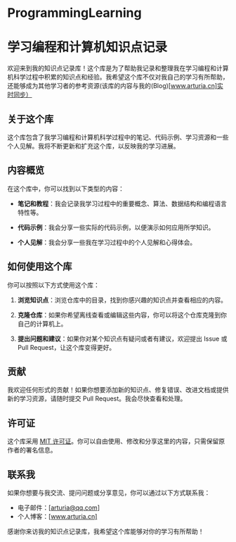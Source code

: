 # ProgrammingLearning
# 学习编程和计算机知识点记录

欢迎来到我的知识点记录库！这个库是为了帮助我记录和整理我在学习编程和计算机科学过程中积累的知识点和经验。我希望这个库不仅对我自己的学习有所帮助，还能够成为其他学习者的参考资源(该库的内容与我的(Blog)[www.arturia.cn]实时同步）

## 关于这个库

这个库包含了我学习编程和计算机科学过程中的笔记、代码示例、学习资源和一些个人见解。我将不断更新和扩充这个库，以反映我的学习进展。

## 内容概览

在这个库中，你可以找到以下类型的内容：

- **笔记和教程**：我会记录我学习过程中的重要概念、算法、数据结构和编程语言特性等。

- **代码示例**：我会分享一些实际的代码示例，以便演示如何应用所学知识。

- **个人见解**：我会分享一些我在学习过程中的个人见解和心得体会。

## 如何使用这个库

你可以按照以下方式使用这个库：

1. **浏览知识点**：浏览仓库中的目录，找到你感兴趣的知识点并查看相应的内容。

2. **克隆仓库**：如果你希望离线查看或编辑这些内容，你可以将这个仓库克隆到你自己的计算机上。

3. **提出问题和建议**：如果你对某个知识点有疑问或者有建议，欢迎提出 Issue 或 Pull Request，让这个库变得更好。

## 贡献

我欢迎任何形式的贡献！如果你想要添加新的知识点、修复错误、改进文档或提供新的学习资源，请随时提交 Pull Request。我会尽快查看和处理。

## 许可证

这个库采用 [MIT 许可证](LICENSE)。你可以自由使用、修改和分享这里的内容，只需保留原作者的署名信息。

## 联系我

如果你想要与我交流、提问问题或分享意见，你可以通过以下方式联系我：

- 电子邮件：[arturia@qq.com]
- 个人博客：[www.arturia.cn]

感谢你来访我的知识点记录库，我希望这个库能够对你的学习有所帮助！


